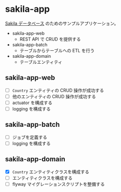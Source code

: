 # sakila-app

[Sakila データベース](https://github.com/jOOQ/jOOQ/tree/main/jOOQ-examples/Sakila/) のためのサンプルアプリケーション。

* sakila-app-web
    - REST API で CRUD を提供する
* sakila-app-batch
    - テーブルからテーブルへの ETL を行う
* sakila-app-domain
    - テーブルエンティティ

## sakila-app-web

* [ ] `Country` エンティティの CRUD 操作が成功する
* [ ] 他のエンティティの CRUD 操作が成功する
* [ ] actuator を構成する
* [ ] logging を構成する

## sakila-app-batch

* [ ] ジョブを定義する
* [ ] logging を構成する

## sakila-app-domain

* [x] `Country` エンティティクラスを構成する
* [ ] エンティティクラスを構成する
* [ ] flyway マイグレーションスクリプトを整備する
